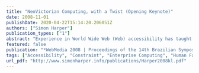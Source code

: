 ```yaml
---
title: "NeoVictorian Computing, with a Twist (Opening Keynote)"
date: 2008-11-01
publishDate: 2020-04-22T15:14:20.206051Z
authors: ["Simon Harper"]
publication_types: ["1"]
abstract: "Experience in World Wide Web (Web) accessibility has taught us: to think about small bespoke solutions; to tailor interaction and requirements to the user and job at hand; to value high data interoperability; to realise that large enterprise systems, become unmanageable and unable to change at the speed required by both users and technology; and finally, to value heterogeneity. Indeed, with the advent of Workflows, Remote Procedure Calls (RPCs), Representational state transfer (RESTful) services, and Cloud Computing we can also see these viewpoints becoming more common in mainstream thought. Here, we use Bernstein's concept of `NeoVictorian Computing' as a counterfoil to Andriole's new viewpoint of 21st century software development. We extrapolate from the Web development model into corporate and enterprise systems and propose an architecture of client based heterogeneous applications each tailored to a specific user, and their job, with highly interoperable data, controlled by workflows that are transferred with the data itself. We discount the new client--computing fad, as this really means centrally controlled, sometimes unavailable, old style enterprise systems. We suggest that by moving toward user centred agile systems we follow the conceptual, if not the technological, underpinnings of the Web. In this case we realise that Web developers are in a privileged position to shape and push forward this new kind of software architecture and the `craft' based approaches which will drive it."
featured: false
publication: "*WebMedia 2008 | Proceedings of the 14th Brazilian Symposium on Multimedia and the Web*"
tags: ["Accessibility", "Constraint", "Enterprise Computing", "Human Factors", "Neovictorian Computing", "RIAM", "World Wide Web"]
url_pdf: "http://www.simonharper.info/publications/Harper2008kl.pdf"
---
```


